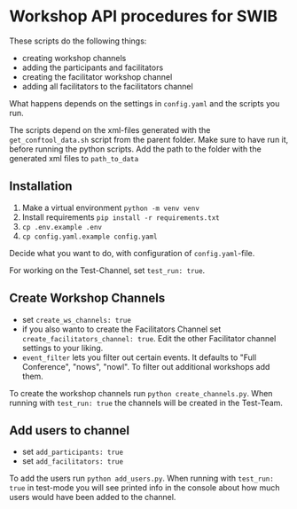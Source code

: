 # Workshop API procedures for SWIB

These scripts do the following things:
- creating workshop channels
- adding the participants and facilitators
- creating the facilitator workshop channel
- adding all facilitators to the facilitators channel

What happens depends on the settings in `config.yaml` and the scripts you run.

The scripts depend on the xml-files generated with the `get_conftool_data.sh` script from the parent folder. Make sure to have run it, before running the python scripts.
Add the path to the folder with the generated xml files to `path_to_data`


## Installation


1. Make a virtual environment `python -m venv venv`
2. Install requirements `pip install -r requirements.txt`
3. `cp .env.example .env`
4. `cp config.yaml.example config.yaml`

Decide what you want to do, with configuration of `config.yaml`-file.

For working on the Test-Channel, set `test_run: true`.


## Create Workshop Channels

- set `create_ws_channels: true`
- if you also wanto to create the Facilitators Channel set `create_facilitators_channel: true`. Edit the other Facilitator channel settings to your liking.
- `event_filter` lets you filter out certain events. It defaults to "Full Conference", "nows", "nowl". To filter out additional workshops add them.

To create the workshop channels run `python create_channels.py`. When running with `test_run: true` the channels will be created in the Test-Team.


## Add users to channel

- set `add_participants: true`
- set `add_facilitators: true`

To add the users run `python add_users.py`. When running with `test_run: true` in test-mode you will see printed info in the console about how much users would have been added to the channel.

